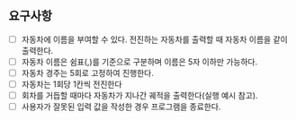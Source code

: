 ## 요구사항

- [ ] 자동차에 이름을 부여할 수 있다. 전진하는 자동차를 출력할 때 자동차 이름을 같이 출력한다.
- [ ] 자동차 이름은 쉼표(,)를 기준으로 구분하며 이름은 5자 이하만 가능하다.
- [ ] 자동차 경주는 5회로 고정하여 진행한다.
- [ ] 자동차는 1회당 1칸씩 전진한다
- [ ] 회차를 거듭할 때마다 자동차가 지나간 궤적을 출력한다(실행 예시 참고).
- [ ] 사용자가 잘못된 입력 값을 작성한 경우 프로그램을 종료한다.
